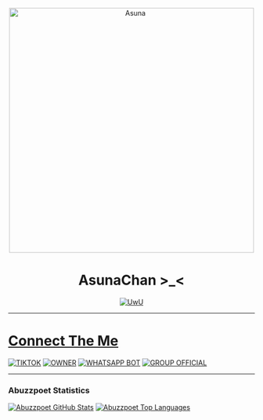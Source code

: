 <p align="center">
<img src="https://i.ibb.co/XWnXG7G/Asuna.jpg" alt="Asuna" width="500"/>
</p>
<h1 align="center">AsunaChan >_< </h1>
<p align="center">
  <a href="https://github.com/Abuzzpoet"><img src="http://readme-typing-svg.herokuapp.com?color=FFFFFF&center=true&vCenter=true&multiline=false&lines=Give+star+and+forks+this+Repo+:D;Follow+My+Github" alt="UwU">
</p>

---------

# Connect The Me
[![TIKTOK](https://img.shields.io/badge/TikTok%20Owner-1b1e23?style=for-the-badge&logo=tiktok&logoColor=white)](https://tiktok.com/@guaabuzz) 
[![OWNER](https://img.shields.io/badge/WhatsApp%20Owner-1b1e23?style=for-the-badge&logo=whatsapp&logoColor=white)](https://wa.me/6289636827082?text=Assalamualaikum+Bang) 
[![WHATSAPP BOT](https://img.shields.io/badge/WhatsApp%20BOT-1b1e23?style=for-the-badge&logo=whatsapp&logoColor=white)](https://wa.me/6282171978174?text=Menu) 
[![GROUP OFFICIAL](https://img.shields.io/badge/WhatsApp%20Group-1b1e23?style=for-the-badge&logo=whatsapp&logoColor=white)](https://chat.whatsapp.com/FGmVjFYJBjjGst62qwNKJB) 

---------

### Abuzzpoet Statistics

[![Abuzzpoet GitHub Stats](https://github-readme-stats.vercel.app/api?username=Abuzzpoet&show_icons=true&hide=issues&theme=radical)](https://github-readme-stats.vercel.app)
[![Abuzzpoet Top Languages](https://github-readme-stats.vercel.app/api/top-langs?username=Abuzzpoet&layout=compact&theme=radical)](https://github-readme-stats.vercel.app)

